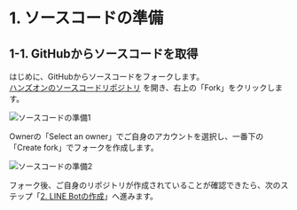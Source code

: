 # 1. ソースコードの準備
## 1-1. GitHubからソースコードを取得
はじめに、GitHubからソースコードをフォークします。  
[ハンズオンのソースコードリポジトリ](https://github.com/alterbooth/hol-azure-line-bot-openai) を開き、右上の「Fork」をクリックします。

![ソースコードの準備1](images/preparing_source_1.png)

Ownerの「Select an owner」でご自身のアカウントを選択し、一番下の「Create fork」でフォークを作成します。

![ソースコードの準備2](images/preparing_source_2.png)

フォーク後、ご自身のリポジトリが作成されていることが確認できたら、次のステップ「[2. LINE Botの作成](./2-create-linebot.md)」へ進みます。
